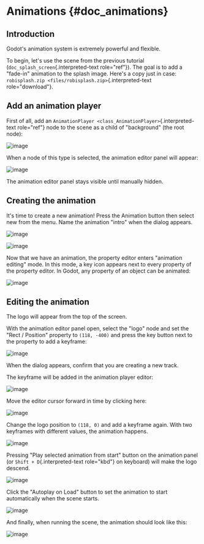 Animations {#doc_animations}
==========

Introduction
------------

Godot\'s animation system is extremely powerful and flexible.

To begin, let\'s use the scene from the previous tutorial
(`doc_splash_screen`{.interpreted-text role="ref"}). The goal is to add
a \"fade-in\" animation to the splash image. Here\'s a copy just in
case: `robisplash.zip <files/robisplash.zip>`{.interpreted-text
role="download"}.

Add an animation player
-----------------------

First of all, add an
`AnimationPlayer <class_AnimationPlayer>`{.interpreted-text role="ref"}
node to the scene as a child of \"background\" (the root node):

![image](img/robisplash_anim_inspector.png)

When a node of this type is selected, the animation editor panel will
appear:

![image](img/robisplash_anim_editor.png)

The animation editor panel stays visible until manually hidden.

Creating the animation
----------------------

It\'s time to create a new animation! Press the Animation button then
select new from the menu. Name the animation \"intro\" when the dialog
appears.

![image](img/robisplash_anim_button.png)

![image](img/robisplash_anim_new.png)

Now that we have an animation, the property editor enters \"animation
editing\" mode. In this mode, a key icon appears next to every property
of the property editor. In Godot, any property of an object can be
animated:

![image](img/robisplash_anim_property_keys.png)

Editing the animation
---------------------

The logo will appear from the top of the screen.

With the animation editor panel open, select the \"logo\" node and set
the \"Rect / Position\" property to `(118, -400)` and press the key
button next to the property to add a keyframe:

![image](img/robisplash_anim_logo_inspector_key.png)

When the dialog appears, confirm that you are creating a new track.

The keyframe will be added in the animation player editor:

![image](img/robisplash_anim_editor_keyframe.png)

Move the editor cursor forward in time by clicking here:

![image](img/robisplash_anim_editor_track_cursor.png)

Change the logo position to `(118, 0)` and add a keyframe again. With
two keyframes with different values, the animation happens.

![image](img/robisplash_anim_editor_keyframe_2.png)

Pressing \"Play selected animation from start\" button on the animation
panel (or `Shift + D`{.interpreted-text role="kbd"} on keyboard) will
make the logo descend.

![image](img/robisplash_anim_editor_play_start.png)

Click the \"Autoplay on Load\" button to set the animation to start
automatically when the scene starts.

![image](img/robisplash_anim_editor_autoplay.png)

And finally, when running the scene, the animation should look like
this:

![image](img/out.gif)
